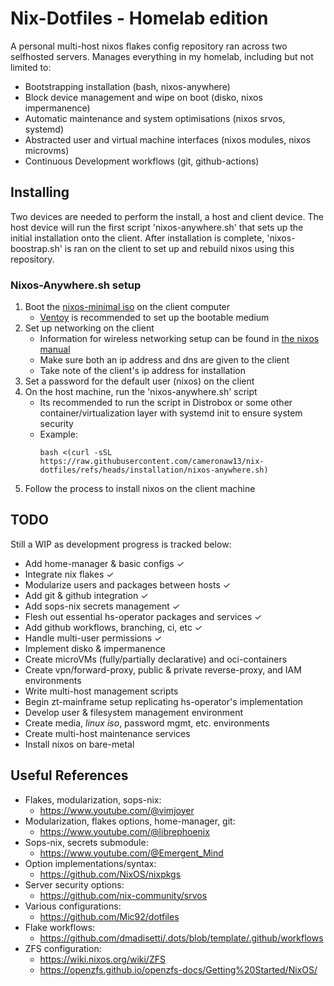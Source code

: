 # Nix-Dotfiles - Homelab edition
A personal multi-host nixos flakes config repository ran across two selfhosted servers. Manages everything in my homelab, including but not limited to:
- Bootstrapping installation (bash, nixos-anywhere)
- Block device management and wipe on boot (disko, nixos impermanence)
- Automatic maintenance and system optimisations (nixos srvos, systemd)
- Abstracted user and virtual machine interfaces (nixos modules, nixos microvms)
- Continuous Development workflows (git, github-actions)



## Installing
Two devices are needed to perform the install, a host and client device.
The host device will run the first script 'nixos-anywhere.sh' that sets up the initial installation onto the client.
After installation is complete, 'nixos-boostrap.sh' is ran on the client to set up and rebuild nixos using this repository.

### Nixos-Anywhere.sh setup
1. Boot the [nixos-minimal iso](https://nixos.org/download/) on the client computer
    - [Ventoy](https://www.ventoy.net/en/index.html) is recommended to set up the bootable medium
2. Set up networking on the client
    - Information for wireless networking setup can be found in [the nixos manual](https://nixos.org/manual/nixos/stable/index.html#sec-installation-manual-networking)
    - Make sure both an ip address and dns are given to the client
    - Take note of the client's ip address for installation 
3. Set a password for the default user (nixos) on the client
4. On the host machine, run the 'nixos-anywhere.sh' script
    - Its recommended to run the script in Distrobox or some other container/virtualization layer with systemd init to ensure system security
    - Example:
        ```
        bash <(curl -sSL https://raw.githubusercontent.com/cameronaw13/nix-dotfiles/refs/heads/installation/nixos-anywhere.sh)
        ```
5. Follow the process to install nixos on the client machine



## TODO
Still a WIP as development progress is tracked below:
- Add home-manager & basic configs ✓
- Integrate nix flakes ✓
- Modularize users and packages between hosts ✓
- Add git & github integration ✓
- Add sops-nix secrets management ✓
- Flesh out essential hs-operator packages and services ✓
- Add github workflows, branching, ci, etc ✓
- Handle multi-user permissions ✓
- Implement disko & impermanence
- Create microVMs (fully/partially declarative) and oci-containers
- Create vpn/forward-proxy, public & private reverse-proxy, and IAM environments
- Write multi-host management scripts
- Begin zt-mainframe setup replicating hs-operator's implementation
- Develop user & filesystem management environment
- Create media, *linux iso*, password mgmt, etc. environments  
- Create multi-host maintenance services
- Install nixos on bare-metal



## Useful References
- Flakes, modularization, sops-nix:
    - https://www.youtube.com/@vimjoyer
- Modularization, flakes options, home-manager, git:
    - https://www.youtube.com/@librephoenix
- Sops-nix, secrets submodule:
    - https://www.youtube.com/@Emergent_Mind
- Option implementations/syntax:
    - https://github.com/NixOS/nixpkgs
- Server security options:
    - https://github.com/nix-community/srvos
- Various configurations:
    - https://github.com/Mic92/dotfiles
- Flake workflows:
    - https://github.com/dmadisetti/.dots/blob/template/.github/workflows
- ZFS configuration:
    - https://wiki.nixos.org/wiki/ZFS
    - https://openzfs.github.io/openzfs-docs/Getting%20Started/NixOS/
